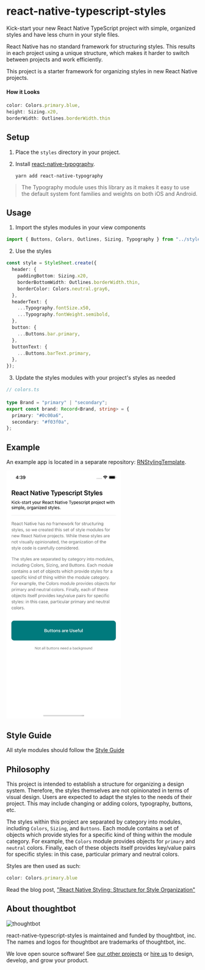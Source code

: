 # react-native-typescript-styles


Kick-start your new React Native TypeScript project with simple, organized
styles and have less churn in your style files.

React Native has no standard framework for structuring styles. This results in
each project using a unique structure, which makes it harder to switch between
projects and work efficiently.

This project is a starter framework for organizing styles in new React Native
projects.

#### How it Looks

```typescript
color: Colors.primary.blue,
height: Sizing.x20,
borderWidth: Outlines.borderWidth.thin
```

## Setup

1. Place the `styles` directory in your project.

2. Install [react-native-typography](https://github.com/hectahertz/react-native-typography).
   ```
   yarn add react-native-typography
   ```

> The Typography module uses this library as it makes it easy to use the default
> system font families and weights on both iOS and Android.


## Usage

1. Import the styles modules in your view components

```typescript
import { Buttons, Colors, Outlines, Sizing, Typography } from "../styles";
```

2. Use the styles

```typescript
const style = StyleSheet.create({
  header: {
    paddingBottom: Sizing.x20,
    borderBottomWidth: Outlines.borderWidth.thin,
    borderColor: Colors.neutral.gray6,
  },
  headerText: {
    ...Typography.fontSize.x50,
    ...Typography.fontWeight.semibold,
  },
  button: {
    ...Buttons.bar.primary,
  },
  buttonText: {
    ...Buttons.barText.primary,
  },
});
```

3. Update the styles modules with your project's styles as needed

```typescript
// colors.ts

type Brand = "primary" | "secondary";
export const brand: Record<Brand, string> = {
  primary: "#0c00a6",
  secondary: "#f03f0a",
};
```

## Example

An example app is located in a separate repository: [RNStylingTemplate](https://github.com/thoughtbot/RNStylingTemplate).

<img src="https://github.com/thoughtbot/react-native-typescript-styles/blob/main/image.png" alt="An example of a view in React Native that uses this style library" width="300"/>

## Style Guide

All style modules should follow the [Style Guide](./STYLE_GUIDE.md)

## Philosophy

This project is intended to establish a structure for organizing a design
system. Therefore, the styles themselves are not opinionated in terms of visual
design. Users are expected to adapt the styles to the needs of their project.
This may include changing or adding colors, typography, buttons, etc.

The styles within this project are separated by category into modules, including
`Colors`, `Sizing`, and `Buttons`. Each module contains a set of objects which
provide styles for a specific kind of thing within the module category. For
example, the `Colors` module provides objects for `primary` and `neutral`
colors. Finally, each of these objects itself provides key/value pairs for
specific styles: in this case, particular primary and neutral colors.

Styles are then used as such:

```typescript
color: Colors.primary.blue
```

Read the blog post, ["React Native Styling: Structure for Style Organization"][blog-post]

[blog-post]: https://thoughtbot.com/blog/structure-for-styling-in-react-native

About thoughtbot
----------------

![thoughtbot](https://presskit.thoughtbot.com/images/thoughtbot-logo-for-readmes.svg)

react-native-typescript-styles is maintained and funded by thoughtbot, inc.
The names and logos for thoughtbot are trademarks of thoughtbot, inc.

We love open source software!
See [our other projects][community] or
[hire us][hire] to design, develop, and grow your product.

[community]: https://thoughtbot.com/community?utm_source=github
[hire]: https://thoughtbot.com/hire-us?utm_source=github
